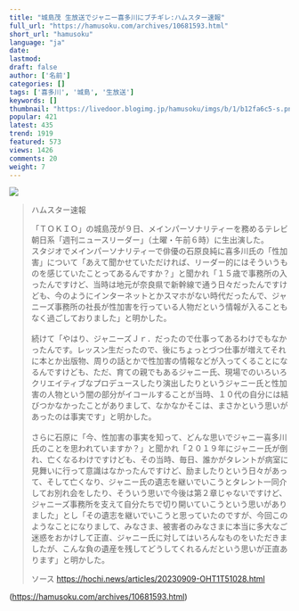 ```yaml
---
title: "城島茂 生放送でジャニー喜多川にブチギレ:ハムスター速報"
full_url: "https://hamusoku.com/archives/10681593.html"
short_url: "hamusoku"
language: "ja"
date: 
lastmod: 
draft: false
author: ['名前']
categories: []
tags: ['喜多川', '城島', '生放送']
keywords: []
thumbnail: "https://livedoor.blogimg.jp/hamusoku/imgs/b/1/b12fa6c5-s.png"
popular: 421
latest: 435
trend: 1919
featured: 573
views: 1426
comments: 20
weight: 7
---
```


![](https://livedoor.blogimg.jp/hamusoku/imgs/b/1/b12fa6c5-s.png)

<blockquote><p>ハムスター速報</p><p>「ＴＯＫＩＯ」の城島茂が９日、メインパーソナリティーを務めるテレビ朝日系「週刊ニュースリーダー」（土曜・午前６時）に生出演した。<br> スタジオでメインパーソナリティーで俳優の石原良純に喜多川氏の「性加害」について「あえて聞かせていただければ、リーダー的にはそういうものを感じていたことってあるんですか？」と聞かれ「１５歳で事務所の入ったんですけど、当時は地元が奈良県で新幹線で通う日々だったんですけども、今のようにインターネットとかスマホがない時代だったんで、ジャニーズ事務所の社長が性加害を行っている人物だという情報が入ることもなく過ごしておりました」と明かした。<br> <br> 続けて「やはり、ジャニーズＪｒ．だったので仕事ってあるわけでもなかったんです。レッスン生だったので、後にちょっとづつ仕事が増えてそれに本とか出版物、周りの話とかで性加害の情報などが入ってくることになるんですけども、ただ、育ての親でもあるジャニー氏、現場でのいろいろクリエイティブなプロデュースしたり演出したりというジャニー氏と性加害の人物という闇の部分がイコールすることが当時、１０代の自分には結びつかなかったことがありまして、なかなかそこは、まさかという思いがあったのは事実です」と明かした。<br> <br> さらに石原に「今、性加害の事実を知って、どんな思いでジャニー喜多川氏のことを思われていますか？」と聞かれ「２０１９年にジャニー氏が倒れ、亡くなるわけですけども、その当時、毎日、誰かがタレントが病室に見舞いに行って意識はなかったんですけど、励ましたりという日々があって、そして亡くなり、ジャニー氏の遺志を継いでいこうとタレント一同介してお別れ会をしたり、そういう思いで今後は第２章じゃないですけど、ジャニーズ事務所を支えて自分たちで切り開いていこうという思いがありました」とし「その遺志を継いでいこうと思っていたのですが、今回このようなことになりまして、みなさま、被害者のみなさまに本当に多大なご迷惑をおかけして正直、ジャニー氏に対してはいろんなものをいただきましたが、こんな負の遺産を残してどうしてくれるんだという思いが正直あります」と明かした。<br></p>ソース <a href='https://hochi.news/articles/20230909-OHT1T51028.html' target='blank'>https://hochi.news/articles/20230909-OHT1T51028.html</a></blockquote>

(https://hamusoku.com/archives/10681593.html)
